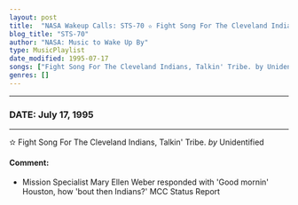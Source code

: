 ```yaml
---
layout: post
title:  "NASA Wakeup Calls: STS-70 ✫ Fight Song For The Cleveland Indians, Talkin' Tribe. by Unidentified ✵ July 17, 1995"
blog_title: "STS-70"
author: "NASA: Music to Wake Up By"
type: MusicPlaylist
date_modified: 1995-07-17
songs: ["Fight Song For The Cleveland Indians, Talkin' Tribe. by Unidentified"]
genres: []
---
```


----
### DATE: July 17, 1995
----
✫ Fight Song For The Cleveland Indians, Talkin' Tribe. *by* Unidentified  

#### Comment:
* Mission Specialist Mary Ellen Weber responded with 'Good mornin' Houston, how 'bout then Indians?' MCC Status Report



<br/>
<center>
	<a target="_blank"
	   href="https://twitter.com/intent/tweet?hashtags=Space,NASA,Playlist,NASAWakeupCalls,SpaceProgram&text=🚀 {{ page.author}}, '{{ page.songs.first }}' {{ page.title }}, {{ page.date | date: '%B %d, %Y' }}, {{ site.url }}{{ page.url }}&via=nasawakeupcalls"><i class="fab fa-twitter" title="Tweet this page" alt="Tweet this page" style="font-size: 1.3em;"></i></a>
	&nbsp; 	<i class="fas fa-user-astronaut" style="font-size: 1.5em;"></i> &nbsp;
    <a id="custom_amazon_link"
       type="amzn" search="#"
       category="popular music">
    <i class="fab fa-amazon" style="font-size: 1.3em;"></i></a>
</center>

<!-- Randomly resolve an individual entry from a song array -->
<script src="/assets/javascript/seedrandom.min.js"></script>
<script>
  var wake_me_up = ["Fight Song For The Cleveland Indians, Talkin' Tribe. by Unidentified"];
  var prng = new Math.seedrandom();
  function randomSong() {
    song = wake_me_up[Math.floor(Math.random() * wake_me_up.length)];
    var amazon_link = document.getElementById("custom_amazon_link");
    amazon_link.setAttribute("search", song);
  }
  window.onload = randomSong();
</script>
